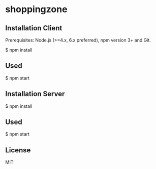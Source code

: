 # shoppingzone

<h2>Installation Client</h2>
Prerequisites:
Node.js (>=4.x, 6.x preferred), npm version 3+ and Git.

$ npm install

<h2>Used</h2> 

$ npm start

<h2>Installation Server</h2>
$ npm install

<h2>Used</h2> 
$ npm start

## License

MIT
